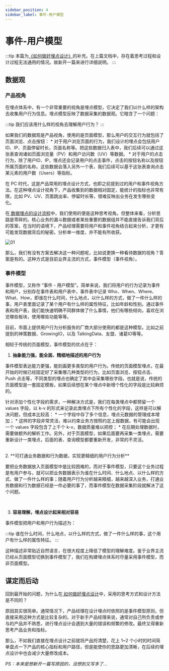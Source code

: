 ```yaml
---
sidebar_position: 4
sidebar_label: 事件-用户模型
---
```


# 事件-用户模型 

:::tip
本篇为[《如何做好埋点设计》](https://cpjlrmsc.feishu.cn/wiki/CbJjw8YeUiEWMbkrtAQckV9XnBh)的补充。在上篇文档中，存在着思考过程和设计过程无法通用的情况。故新开一篇来进行详细说明。
:::

## 数据观

### 产品视角

在埋点体系中，有一个非常重要的视角是埋点模型，它决定了我们以什么样的架构去收集用户行为信息。埋点模型反映了数据采集的数据观。它暗含了一个问题：

:::tip
我们应该用什么样的视角去理解用户行为？
:::

如果我们的数据观是产品视角，使用的是页面模型，那么用户的交互行为就包括了页面浏览、点击按钮：
    * 对于用户浏览页面的行为，我们设计的埋点会包括用户ID、IP、页面停留时长，页面名称等。把这些数据归入表中，我们后续可以通过这张表查询诸如页面浏览量（PV）和用户访问数（UV）等数据。
    * 对于用户的点击行为，除了用户ID、IP，埋点还会记录用户的点击事件，点击的按钮名称以及按钮所属页面的名称。这些数据会落入另外一个表，我们后续可以基于这张表查询点击某元素的用户数（Users）等指标。



在 PC 时代，这是产品常用的埋点设计方式，也即之前提到过的用户和事件视角方法。在这种埋点设计视角下，产品收集到的数据相对固定，能统计的指标也非常有限，比如 PV、UV、页面跳出率、停留时长等，很难反映出业务在发生哪些变化。



在[ 数据埋点的设计流程](https://cpjlrmsc.feishu.cn/wiki/SWWNwlzu2ii1YLkhUvOc6I6OnVl)中，我们使用的便是这种思考视角。但整体来看，分析思路是零碎的。核心业务的漏斗数据或者某些重要的数据组并不能直接告诉我们背后的答案，在当时的语境下，产品经理需要将用户和事件视角结合起来分析，才更有可能发现数据背后的秘密。分析单一维度，并不能有所收获。

![01](/img/product/event-user-model_images/01.png)

那么，我们有没有方案去解决这一种问题呢，比如说更换一种看待数据的视角？答案是有的。这种方式是目前业界主流的方式，事件模型（事件视角）。

### 事件模型

事件模型，又称作 “事件 - 用户模型”。简单来说，我们将用户的行为记录为事件和用户，分别存在事件表和用户表中，事件表中记录 Who、When、Where、What、How，即谁在什么时间，什么地点，以什么样的方式，做了一件什么样的事，用户表里面记录了某个用户有什么样的属性特征，比如年龄和性别。通过事件表和用户表，我们能快速明确不同群体做了什么事情，他们有哪些倾向，喜欢在浏览哪些板块，使用哪些功能等等。



目前，市面上提供用户行为分析服务的厂商大部分使用的都是这种模型。比如之前提到的神策数据、GrowingIO，以及 TalkingData、友盟、诸葛IO等等。



相较于传统的页面模型，事件模型的优点在于：

1. **抽象能力强，能全面、精细地描述的用户行为**

事件模型表达能力更强，能刻画更多类型的用户行为。传统的页面模型埋点，在最开始的时候已经固定好了采集哪几种类型的行为，比如页面浏览、按钮点击、Push 点击等，不同类型的埋点也确定了其中会采集哪些字段。也就是说，传统的页面模型是一套固定模板，如果后续想在某个埋点中新增个性化的字段是比较麻烦的。



针对添加个性化字段的需求，一种解决方式是，我们在每类埋点中都预留一个 values 字段，以 k-v 的形式来记录此类埋点下所有个性化的字段，这样是可以解决问题，但成本比较高：
    * 一个字段中存了多个信息，埋点元数据的管理成本增加；
    * 这样的字段非常灵活，难以约束业务方按照约定上报数据，有可能会出现一个 values 字段包含了上千个 k-v，数据质量难以把控；
    * 在后期处理数据时，需要做额外的解析工作。另外，对于页面模型，如果后面要再采集一类埋点，需要重新设计一类埋点，后面的表、查询模型都要重新开发，非常的不灵活。

<br/>
2. **可打通业务数据和行为数据，实现更精细的用户行为分析**

要把业务数据放入页面模型中是比较困难的，而对于事件模型，只要这个业务过程是有用户参与，就可以把业务数据表示为谁在什么时间、什么地点、以什么样的方式、做了一件什么样的事；随着用户行为分析越来精细，越来越深入业务，打通业务数据和行为数据已经是一件必要的事了，而事件模型在数据采集阶段就解决了这个问题。

<br/>

3. **容易理解，埋点设计起来相对容易**

事件模型把用户和用户行为描述为：

:::tip
谁在什么时间，什么地点，以什么样的方式，做了一件什么样的事，这个用户有什么样的属性特征。
:::

这种描述非常贴近自然语言，在很大程度上降低了模型的理解难度。鉴于业界主流已经从页面模型切换到事件模型了，我们在构建埋点体系时尽量采用事件模型，而非页面模型。

## 谋定而后动

回到最开始的问题，为什么在[ 如何做好埋点设计](https://cpjlrmsc.feishu.cn/wiki/CbJjw8YeUiEWMbkrtAQckV9XnBh)中，采用的思考方式和设计方法是不同的？



原因其实很简单。通常情况下，产品经理在设计埋点时依照的是事件模型原则，但直接采用这种方式是比较复杂的。对于新手产品经理来说，通常对自己所负责或参与的产品并不熟悉，进行埋点设计会遇到大量的错误和频繁的修改。最终又得重新思考产品业务和指标。



那么，不如我们直接在埋点设计之前就将产品捋清楚，花上 1\~2 个小时的时间简单盘点一下产品的核心指标和用户路径，但是能使你的思路更加清晰，在后续的埋点设计中也会减少大量修改成本。



*PS：本来是想新开一篇写原因的，没想到又写多了...*

